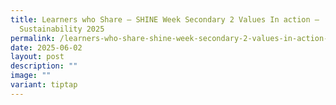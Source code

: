 ```yaml
---
title: Learners who Share – SHINE Week Secondary 2 Values In action –
  Sustainability 2025
permalink: /learners-who-share-shine-week-secondary-2-values-in-action-sustainability-2025/
date: 2025-06-02
layout: post
description: ""
image: ""
variant: tiptap
---
```

